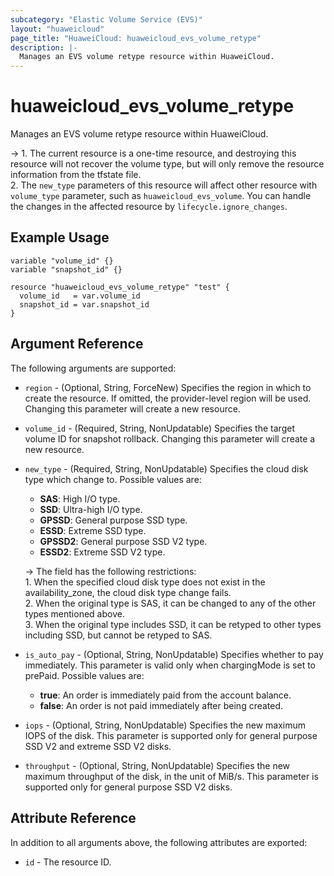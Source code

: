 ```yaml
---
subcategory: "Elastic Volume Service (EVS)"
layout: "huaweicloud"
page_title: "HuaweiCloud: huaweicloud_evs_volume_retype"
description: |-
  Manages an EVS volume retype resource within HuaweiCloud.
---
```


# huaweicloud_evs_volume_retype

Manages an EVS volume retype resource within HuaweiCloud.

-> 1. The current resource is a one-time resource, and destroying this resource will not recover the volume type,
but will only remove the resource information from the tfstate file.<br>2. The `new_type` parameters of this resource
will affect other resource with `volume_type` parameter, such as `huaweicloud_evs_volume`. You can handle the changes
in the affected resource by `lifecycle.ignore_changes`.

## Example Usage

```hcl
variable "volume_id" {}
variable "snapshot_id" {}

resource "huaweicloud_evs_volume_retype" "test" {
  volume_id   = var.volume_id
  snapshot_id = var.snapshot_id
}
```

## Argument Reference

The following arguments are supported:

* `region` - (Optional, String, ForceNew) Specifies the region in which to create the resource.
  If omitted, the provider-level region will be used. Changing this parameter will create a new resource.

* `volume_id` - (Required, String, NonUpdatable) Specifies the target volume ID for snapshot rollback.
  Changing this parameter will create a new resource.

* `new_type` - (Required, String, NonUpdatable) Specifies the cloud disk type which change to. Possible values are:
  + **SAS**: High I/O type.
  + **SSD**: Ultra-high I/O type.
  + **GPSSD**: General purpose SSD type.
  + **ESSD**: Extreme SSD type.
  + **GPSSD2**: General purpose SSD V2 type.
  + **ESSD2**: Extreme SSD V2 type.

  -> The field has the following restrictions:
  <br/>1. When the specified cloud disk type does not exist in the availability_zone, the cloud disk type change
  fails.
  <br/>2. When the original type is SAS, it can be changed to any of the other types mentioned above.
  <br/>3. When the original type includes SSD, it can be retyped to other types including SSD, but cannot be
  retyped to SAS.

* `is_auto_pay` - (Optional, String, NonUpdatable) Specifies whether to pay immediately. This parameter is valid only
  when chargingMode is set to prePaid. Possible values are:
  + **true**: An order is immediately paid from the account balance.
  + **false**: An order is not paid immediately after being created.

* `iops` - (Optional, String, NonUpdatable) Specifies the new maximum IOPS of the disk. This parameter is supported
  only for general purpose SSD V2 and extreme SSD V2 disks.

* `throughput` - (Optional, String, NonUpdatable) Specifies the new maximum throughput of the disk, in the unit of
  MiB/s. This parameter is supported only for general purpose SSD V2 disks.

## Attribute Reference

In addition to all arguments above, the following attributes are exported:

* `id` - The resource ID.
